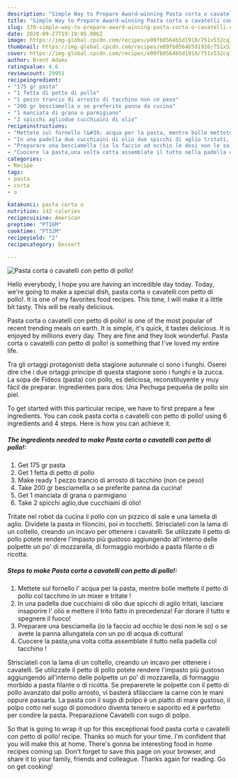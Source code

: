 ```yaml
---
description: "Simple Way to Prepare Award-winning Pasta corta o cavatelli con petto di pollo!"
title: "Simple Way to Prepare Award-winning Pasta corta o cavatelli con petto di pollo!"
slug: 370-simple-way-to-prepare-award-winning-pasta-corta-o-cavatelli-con-petto-di-pollo
date: 2020-09-27T19:19:05.006Z
image: https://img-global.cpcdn.com/recipes/e09fb0564b5d1910/751x532cq70/pasta-corta-o-cavatelli-con-petto-di-pollo-recipe-main-photo.jpg
thumbnail: https://img-global.cpcdn.com/recipes/e09fb0564b5d1910/751x532cq70/pasta-corta-o-cavatelli-con-petto-di-pollo-recipe-main-photo.jpg
cover: https://img-global.cpcdn.com/recipes/e09fb0564b5d1910/751x532cq70/pasta-corta-o-cavatelli-con-petto-di-pollo-recipe-main-photo.jpg
author: Brent Adams
ratingvalue: 4.6
reviewcount: 29951
recipeingredient:
- "175 gr pasta"
- "1 fetta di petto di pollo"
- "1 pezzo trancio di arrosto di tacchino non ce peso"
- "200 gr besciamella o se preferite panna da cucina"
- "1 manciata di grana o parmigiano"
- "2 spicchi agliodue cucchiaini di olio"
recipeinstructions:
- "Mettete sul fornello l&#39; acqua per la pasta, mentre bolle mettete il petto di pollo col tacchino in un mixer e tritate !"
- "In una padella due cucchiaini di olio due spicchi di aglio tritati, lasciare insaporire l&#39; olio e mettere il trito fatto in precedenza! Far dorare il tutto e spegnere il fuoco!"
- "Preparare una besciamella (io la faccio ad occhio le dosi non le so) o se avete la panna allungatela con un po di acqua di cottura!"
- "Cuocere la pasta,una volta cotta assemblate il tutto nella padella col tacchino !"
categories:
- Recipe
tags:
- pasta
- corta
- o

katakunci: pasta corta o 
nutrition: 142 calories
recipecuisine: American
preptime: "PT16M"
cooktime: "PT32M"
recipeyield: "2"
recipecategory: Dessert

---
```



![Pasta corta o cavatelli con petto di pollo!](https://img-global.cpcdn.com/recipes/e09fb0564b5d1910/751x532cq70/pasta-corta-o-cavatelli-con-petto-di-pollo-recipe-main-photo.jpg)

Hello everybody, I hope you are having an incredible day today. Today, we're going to make a special dish, pasta corta o cavatelli con petto di pollo!. It is one of my favorites food recipes. This time, I will make it a little bit tasty. This will be really delicious.

Pasta corta o cavatelli con petto di pollo! is one of the most popular of recent trending meals on earth. It is simple, it's quick, it tastes delicious. It is enjoyed by millions every day. They are fine and they look wonderful. Pasta corta o cavatelli con petto di pollo! is something that I've loved my entire life.

Tra gli ortaggi protagonisti della stagione autunnale ci sono i funghi. Oserei dire che i due ortaggi principe di questa stagione sono i funghi e la zucca. La sopa de Fídeos (pasta) con pollo, es deliciosa, reconstituyente y muy fácil de preparar. Ingredientes para dos: Una Pechuga pequeña de pollo sin piel.


To get started with this particular recipe, we have to first prepare a few ingredients. You can cook pasta corta o cavatelli con petto di pollo! using 6 ingredients and 4 steps. Here is how you can achieve it.

<!--inarticleads1-->

##### The ingredients needed to make Pasta corta o cavatelli con petto di pollo!:

1. Get 175 gr pasta
1. Get 1 fetta di petto di pollo
1. Make ready 1 pezzo trancio di arrosto di tacchino (non ce peso)
1. Take 200 gr besciamella o se preferite panna da cucina!
1. Get 1 manciata di grana o parmigiano
1. Take 2 spicchi aglio,due cucchiaini di olio!


Tritate nel robot da cucina il pollo con un pizzico di sale e una lamella di aglio. Dividete la pasta in filoncini, poi in tocchetti. Strisciateli con la lama di un coltello, creando un incavo per ottenere i cavatelli. Se utilizzate il petto di pollo potete rendere l&#39;impasto più gustoso aggiungendo all&#39;interno delle polpette un po&#39; di mozzarella, di formaggio morbido a pasta filante o di ricotta. 

<!--inarticleads2-->

##### Steps to make Pasta corta o cavatelli con petto di pollo!:

1. Mettete sul fornello l&#39; acqua per la pasta, mentre bolle mettete il petto di pollo col tacchino in un mixer e tritate !
1. In una padella due cucchiaini di olio due spicchi di aglio tritati, lasciare insaporire l&#39; olio e mettere il trito fatto in precedenza! Far dorare il tutto e spegnere il fuoco!
1. Preparare una besciamella (io la faccio ad occhio le dosi non le so) o se avete la panna allungatela con un po di acqua di cottura!
1. Cuocere la pasta,una volta cotta assemblate il tutto nella padella col tacchino !


Strisciateli con la lama di un coltello, creando un incavo per ottenere i cavatelli. Se utilizzate il petto di pollo potete rendere l&#39;impasto più gustoso aggiungendo all&#39;interno delle polpette un po&#39; di mozzarella, di formaggio morbido a pasta filante o di ricotta. Se preparerete le polpette con il petto di pollo avanzato dal pollo arrosto, vi basterà sfilacciare la carne con le mani oppure passarla. La pasta con il sugo di polpo è un piatto di mare gustoso, il polpo cotto nel sugo di pomodoro diventa tenero e saporito ed è perfetto per condire la pasta. Preparazione Cavatelli con sugo di polpo. 

So that is going to wrap it up for this exceptional food pasta corta o cavatelli con petto di pollo! recipe. Thanks so much for your time. I'm confident that you will make this at home. There's gonna be interesting food in home recipes coming up. Don't forget to save this page on your browser, and share it to your family, friends and colleague. Thanks again for reading. Go on get cooking!
